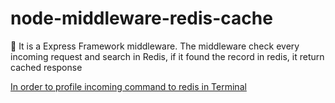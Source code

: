 # node-middleware-redis-cache
🐎 It is a Express Framework middleware. The middleware check every incoming request and search in Redis, if it found the record in redis, it return cached response


[In order to profile incoming command to redis in Terminal](https://redis.io/commands/monitor/)

